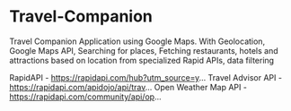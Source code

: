 # Travel-Companion

 Travel Companion Application using Google Maps. With Geolocation, Google Maps API, Searching for places, Fetching restaurants, hotels and attractions based on location from specialized Rapid APIs, data filtering

RapidAPI - https://rapidapi.com/hub?utm_source=y...
Travel Advisor API - https://rapidapi.com/apidojo/api/trav...
Open Weather Map API - https://rapidapi.com/community/api/op...
